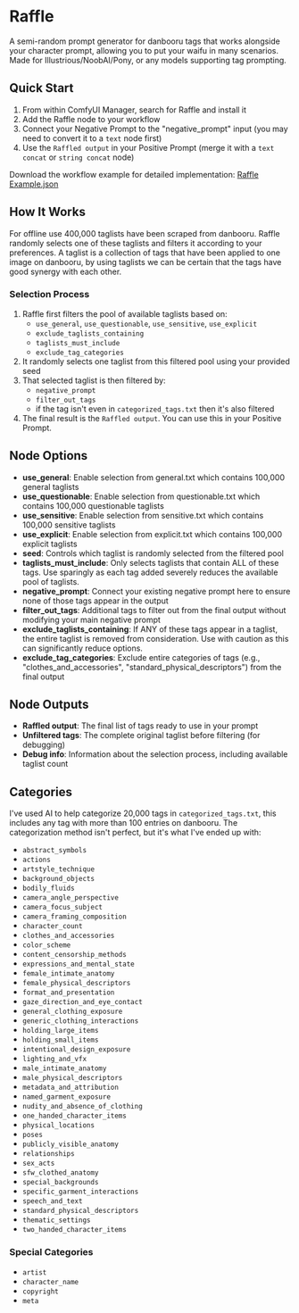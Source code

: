 # Raffle

A semi-random prompt generator for danbooru tags that works alongside your character prompt, allowing you to put your waifu in many scenarios. Made for Illustrious/NoobAI/Pony, or any models supporting tag prompting.

## Quick Start

1. From within ComfyUI Manager, search for Raffle and install it
2. Add the Raffle node to your workflow
3. Connect your Negative Prompt to the "negative_prompt" input (you may need to convert it to a `text` node first)
4. Use the `Raffled output` in your Positive Prompt (merge it with a `text concat` or `string concat` node)

Download the workflow example for detailed implementation: [Raffle Example.json](https://github.com/rainlizard/ComfyUI-Raffle/blob/main/Raffle%20Example.json)

## How It Works

For offline use 400,000 taglists have been scraped from danbooru. Raffle randomly selects one of these taglists and filters it according to your preferences. A taglist is a collection of tags that have been applied to one image on danbooru, by using taglists we can be certain that the tags have good synergy with each other.

### Selection Process
1. Raffle first filters the pool of available taglists based on:
   - `use_general`, `use_questionable`, `use_sensitive`, `use_explicit`
   - `exclude_taglists_containing`
   - `taglists_must_include`
   - `exclude_tag_categories`
2. It randomly selects one taglist from this filtered pool using your provided seed
3. That selected taglist is then filtered by:
   - `negative_prompt`
   - `filter_out_tags`
   - if the tag isn't even in `categorized_tags.txt` then it's also filtered
4. The final result is the `Raffled output`. You can use this in your Positive Prompt.

## Node Options
- **use_general**: Enable selection from general.txt which contains 100,000 general taglists
- **use_questionable**: Enable selection from questionable.txt which contains 100,000 questionable taglists
- **use_sensitive**: Enable selection from sensitive.txt which contains 100,000 sensitive taglists
- **use_explicit**: Enable selection from explicit.txt which contains 100,000 explicit taglists
- **seed**: Controls which taglist is randomly selected from the filtered pool
- **taglists_must_include**: Only selects taglists that contain ALL of these tags. Use sparingly as each tag added severely reduces the available pool of taglists.
- **negative_prompt**: Connect your existing negative prompt here to ensure none of those tags appear in the output
- **filter_out_tags**: Additional tags to filter out from the final output without modifying your main negative prompt
- **exclude_taglists_containing**: If ANY of these tags appear in a taglist, the entire taglist is removed from consideration. Use with caution as this can significantly reduce options.
- **exclude_tag_categories**: Exclude entire categories of tags (e.g., "clothes_and_accessories", "standard_physical_descriptors") from the final output

## Node Outputs
- **Raffled output**: The final list of tags ready to use in your prompt
- **Unfiltered tags**: The complete original taglist before filtering (for debugging)
- **Debug info**: Information about the selection process, including available taglist count

## Categories

I've used AI to help categorize 20,000 tags in `categorized_tags.txt`, this includes any tag with more than 100 entries on danbooru. The categorization method isn't perfect, but it's what I've ended up with:

- `abstract_symbols`
- `actions`
- `artstyle_technique`
- `background_objects`
- `bodily_fluids`
- `camera_angle_perspective`
- `camera_focus_subject`
- `camera_framing_composition`
- `character_count`
- `clothes_and_accessories`
- `color_scheme`
- `content_censorship_methods`
- `expressions_and_mental_state`
- `female_intimate_anatomy`
- `female_physical_descriptors`
- `format_and_presentation`
- `gaze_direction_and_eye_contact`
- `general_clothing_exposure`
- `generic_clothing_interactions`
- `holding_large_items`
- `holding_small_items`
- `intentional_design_exposure`
- `lighting_and_vfx`
- `male_intimate_anatomy`
- `male_physical_descriptors`
- `metadata_and_attribution`
- `named_garment_exposure`
- `nudity_and_absence_of_clothing`
- `one_handed_character_items`
- `physical_locations`
- `poses`
- `publicly_visible_anatomy`
- `relationships`
- `sex_acts`
- `sfw_clothed_anatomy`
- `special_backgrounds`
- `specific_garment_interactions`
- `speech_and_text`
- `standard_physical_descriptors`
- `thematic_settings`
- `two_handed_character_items`

### Special Categories

- `artist`
- `character_name`
- `copyright`
- `meta`
